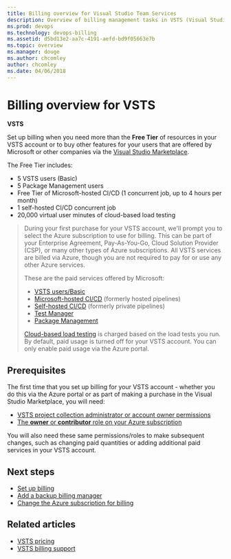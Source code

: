 ```yaml
---
title: Billing overview for Visual Studio Team Services
description: Overview of billing management tasks in VSTS (Visual Studio Team Services), including how to set up billing, make purchases, and change Azure subscription for billing
ms.prod: devops
ms.technology: devops-billing
ms.assetid: d5bd13e2-aa7c-4191-aefd-bd9f05663e7b
ms.topic: overview
ms.manager: douge
ms.author: chcomley
author: chcomley
ms.date: 04/06/2018
---
```

[//]: # (monikerRange: 'vsts')

# Billing overview for VSTS

**VSTS**

Set up billing when you need more than the **Free Tier** of resources in your VSTS account or to buy other features for your users that are offered by Microsoft or other companies via the [Visual Studio Marketplace](https://marketplace.visualstudio.com/).

The Free Tier includes:

* 5 VSTS users (Basic)
* 5 Package Management users
* Free Tier of Microsoft-hosted CI/CD (1 concurrent job, up to 4 hours per month)
* 1 self-hosted CI/CD concurrent job
* 20,000 virtual user minutes of cloud-based load testing

> During your first purchase for your VSTS account, we'll prompt you to select the Azure subscription to use for billing. This can be part of your
> Enterprise Agreement, Pay-As-You-Go, Cloud Solution Provider (CSP), or many other types of Azure subscriptions. All VSTS services are billed via Azure, though you are not required to pay for or
> use any other Azure services.
> 
> These are the paid services offered by Microsoft:
>
> * [VSTS users/Basic](https://marketplace.visualstudio.com/items?itemName=ms.vss-vstsuser)
> * [Microsoft-hosted CI/CD](https://marketplace.visualstudio.com/items?itemName=ms.build-release-hosted-pipelines) (formerly hosted pipelines)
> * [Self-hosted CI/CD](https://marketplace.visualstudio.com/items?itemName=ms.build-release-private-pipelines) (formerly private pipelines)
> * [Test Manager](https://marketplace.visualstudio.com/items?itemName=ms.vss-testmanager-web)
> * [Package Management](https://marketplace.visualstudio.com/items?itemName=ms.feed)
>
> [Cloud-based load testing](buy-load-testing-vs.md) is charged based on the load tests you run. By default, paid usage is turned off for your VSTS account.
> You can only enable paid usage via the Azure portal.

## Prerequisites

The first time that you set up billing for your VSTS account - whether you do this via the Azure portal or as part of making a purchase in the Visual Studio Marketplace, you will need:

* [VSTS project collection administrator or account owner permissions](../organizations/accounts/faq-add-delete-users.md#find-owner)
* [The **owner** or **contributor** role on your Azure subscription](add-backup-billing-managers.md)

You will also need these same permissions/roles to make subsequent changes, such as changing paid quantities or adding additional paid services in your VSTS account.

## Next steps

* [Set up billing](set-up-billing-for-your-account-vs.md)
* [Add a backup billing manager](add-backup-billing-managers.md)
* [Change the Azure subscription for billing](change-azure-subscription.md)

## Related articles

* [VSTS pricing](https://azure.microsoft.com/pricing/details/visual-studio-team-services/)
* [VSTS billing support](https://visualstudio.microsoft.com/team-services/support/)